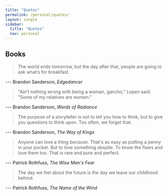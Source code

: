 ```yaml
---
title: "Quotes"
permalink: /personal/quotes/
layout: single
sidebar:
  title: "Quotes"
  nav: personal
---
```


<style>
  blockquote {
    margin-bottom: 0;
  }
</style>

## Books
> The world ends tomorrow, but the day after that, people are going to ask what’s for breakfast.

--- Brandon Sanderson, *Edgedancer*

> "Ain’t nothing wrong with being a woman, gancho," Lopen said. 
> "Some of my relatives are women."

--- Brandon Sanderson, *Words of Radiance*

> The purpose of a storyteller is not to tell you how to think, but to give you questions to think upon. 
> Too often, we forget that.

--- Brandon Sanderson, *The Way of Kings*

> Anyone can love a thing *because*.
> That's as easy as putting a penny in your pocket.
> But to love something *despite*.
> To know the flaws and love them too.
> That is rare and pure and perfect.

--- Patrick Rothfuss, *The Wise Man's Fear*

> The day we fret about the future is the day we leave our childhood behind.

--- Patrick Rothfuss, *The Name of the Wind*
